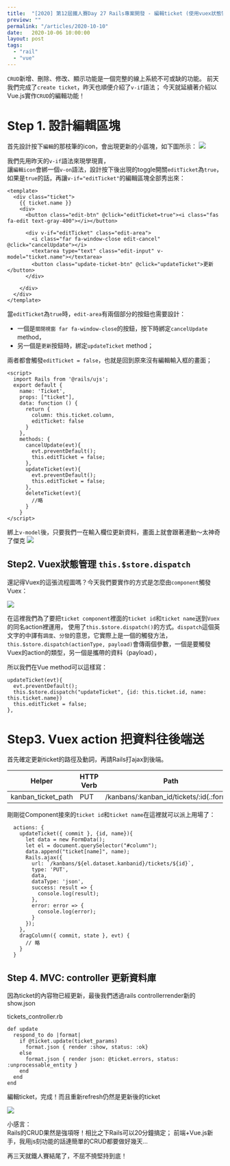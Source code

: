 ```yaml
---
title:  "[2020] 第12屆鐵人賽Day 27 Rails專案開發 - 編輯ticket (使用vuex狀態管理)"
preview: ""
permalink: "/articles/2020-10-10"
date:   2020-10-06 10:00:00
layout: post
tags: 
  - "rail"
  - "vue"    
---
```


`CRUD`新增、刪除、修改、顯示功能是一個完整的線上系統不可或缺的功能。
前天我們完成了`create ticket`，昨天也順便介紹了`v-if`語法；
今天就延續著介紹以Vue.js實作`CRUD`的編輯功能！

# Step 1. 設計編輯區塊

首先設計按下`編輯`的那枝筆的icon，會出現更新的小區塊，如下圖所示：
![](https://i.imgur.com/1nLui9G.png)

我們先用昨天的`v-if`語法來現學現賣，  
讓`編輯icon`會綁一個`v-on`語法，設計按下後出現的toggle開關`editTicket`為`true`，  
如果是`true`的話，再讓`v-if="editTicket"`的編輯區塊全部秀出來：

```
<template>
  <div class="ticket">
    {{ ticket.name }}
    <div>
      <button class="edit-btn" @click="editTicket=true"><i class="fas fa-edit text-gray-400"></i></button>

      <div v-if="editTicket" class="edit-area">
        <i class="far fa-window-close edit-cancel" @click="cancelUpdate"></i> 
        <textarea type="text" class="edit-input" v-model="ticket.name"></textarea>
        <button class="update-ticket-btn" @click="updateTicket">更新</button>
      </div>

    </div>
  </div>
</template>
```

當`editTicket`為`true`時，`edit-area`有兩個部分的按鈕也需要設計：

- 一個是`關閉視窗 far fa-window-close`的按鈕，按下時綁定`cancelUpdate` method，
- 另一個是`更新`按鈕時，綁定`updateTicket` method；

兩者都會觸發`editTicket = false`，也就是回到原來沒有編輯輸入框的畫面；

```
<script>
  import Rails from '@rails/ujs';
  export default {              
    name: 'Ticket',
    props: ["ticket"],
    data: function () {
      return {
        column: this.ticket.column,
        editTicket: false
      }
    },    
    methods: {
      cancelUpdate(evt){
        evt.preventDefault();
        this.editTicket = false;
      },
      updateTicket(evt){
        evt.preventDefault();
        this.editTicket = false;
      },
      deleteTicket(evt){
        //略
      }
    }  
</script>
```

綁上`v-model`後，只要我們一在輸入欄位更新資料，畫面上就會跟著連動～太神奇了傑克
![](https://i.imgur.com/UE0IWHW.gif)


## Step2. Vuex狀態管理 `this.$store.dispatch`

還記得Vuex的這張流程圖嗎？今天我們要實作的方式是怎麼由`component`觸發Vuex：

![](https://i.imgur.com/QM0j3gM.png)

在這裡我們為了要把`ticket component`裡面的`ticket id`和`ticket name`送到`Vuex`的同名action裡運用，
使用了`this.$store.dispatch()`的方式。`dispatch`這個英文字的中譯有`調度`、`分發`的意思，它實際上是一個的觸發方法，  
`this.$store.dispatch(actionType, payload)`會傳兩個參數，一個是要觸發Vuex的action的類型，另一個是攜帶的資料（payload），

所以我們在Vue method可以這樣寫：
```
updateTicket(evt){
  evt.preventDefault();
  this.$store.dispatch("updateTicket", {id: this.ticket.id, name: this.ticket.name})
  this.editTicket = false;
},
```


# Step3. Vuex action 把資料往後端送

首先確定更新ticket的路徑及動詞，再請Rails打ajax到後端。

|  Helper   | HTTP Verb | Path | Controller#Action |
| --- | -------- | -------- | -------- |
|  kanban_ticket_path   | PUT     | /kanbans/:kanban_id/tickets/:id(.:format)     | tickets#update    |

剛剛從Component接來的`ticket id`和`ticket name`在這裡就可以派上用場了：

```
  actions: {
    updateTicket({ commit }, {id, name}){
      let data = new FormData();
      let el = document.querySelector("#column");        
      data.append("ticket[name]", name);
      Rails.ajax({
        url: `/kanbans/${el.dataset.kanbanid}/tickets/${id}`,
        type: 'PUT',
        data,
        dataType: 'json',
        success: result => {
          console.log(result);
        },
        error: error => {
          console.log(error);            
        }
      });      
    },
    dragColumn({ commit, state }, evt) {
      // 略
    }
  }
```

## Step 4. MVC: controller 更新資料庫

因為ticket的內容物已經更新，最後我們透過rails controllerrender新的show.json

tickets_controller.rb
```
def update
  respond_to do |format|
    if @ticket.update(ticket_params)
      format.json { render :show, status: :ok}
    else
      format.json { render json: @ticket.errors, status: :unprocessable_entity }
    end
  end
end
```

編輯ticket，完成！而且重新refresh仍然是更新後的ticket

![](https://i.imgur.com/tOJcVhA.gif)


小感言：  
Rails的CRUD果然是強項呀！相比之下Rails可以20分鐘搞定；
前端+Vue.js新手，我用js刻功能的話連簡單的CRUD都要做好幾天...

再三天就鐵人賽結尾了，不屈不撓堅持到底！

